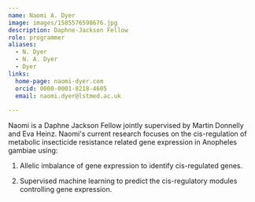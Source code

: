 ```yaml
---
name: Naomi A. Dyer
image: images/1585576598676.jpg
description: Daphne-Jackson Fellow
role: programmer
aliases:
  - N. Dyer
  - N. A. Dyer
  - Dyer
links:
  home-page: naomi-dyer.com
  orcid: 0000-0001-8218-4605
  email: naomi.dyer@lstmed.ac.uk
  
---
```


Naomi is a Daphne Jackson Fellow jointly supervised by Martin Donnelly and Eva Heinz. 
Naomi's current research focuses on the cis-regulation of metabolic insecticide resistance related gene expression in Anopheles gambiae using:

1. Allelic imbalance of gene expression to identify cis-regulated genes.

2. Supervised machine learning to predict the cis-regulatory modules controlling gene expression.
